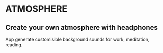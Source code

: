 # ATMOSPHERE
## Create your own atmosphere with headphones

App generate customisible background sounds for work, meditation, reading. 


